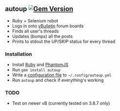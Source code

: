 ## autoup [![Gem Version](https://badge.fury.io/rb/autoup.svg)](http://badge.fury.io/rb/autoup)
* Ruby + Selenium robot
* Logs in onto [vBulletin](http://www.vbulletin.com) forum boards
* Finds all user's threads
* Updates (bumps) all the posts
* Prints to stdout the UP/SKIP status for every thread

### Installation
* Install [Ruby](https://www.ruby-lang.org/en/documentation/installation/) and [PhantomJS](http://phantomjs.org/)
* Run `gem install autoup`
* Write a [configuration file](examples/autoup.yml) to `~/.config/autoup.yml`
* Run `autoup` and check if everything's working

### TODO
* Test on newer vB (currently tested on 3.8.7 only)
